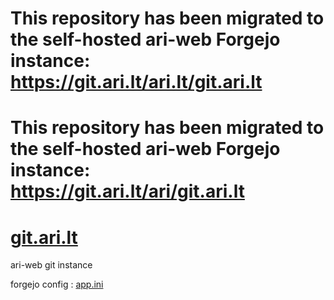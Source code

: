 # This repository has been migrated to the self-hosted ari-web Forgejo instance: <https://git.ari.lt/ari.lt/git.ari.lt>
# This repository has been migrated to the self-hosted ari-web Forgejo instance: <https://git.ari.lt/ari/git.ari.lt>
# [git.ari.lt](https://git.ari.lt/)

ari-web git instance

forgejo config : [app.ini](/app.ini)
